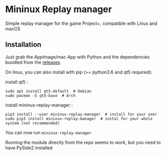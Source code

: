 # Mininux Replay manager

Simple replay manager for the game Project+, compatible with Linux and macOS

## Installation
Just grab the AppImage/mac App with Python and the dependencies bundled from the [releases](https://github.com/MininuxDev/mininux-replay-manager/releases/)

On linux, you can also install with pip (>= python3.6 and qt5 required):

install qt5 :
```
sudo apt install qt5-default  # Debian
sudo pacman -S qt5-base  # Arch
```
install mininux-replay-manager :
```
pip3 install --user mininux-replay-manager  # install for your user
sudo pip3 install mininux-replay-manager  # instal for your whole system (not recommended)
```
You can now run `mininux-replay-manager`

Running the module directly from the repo seems to work, but you need to have PySide2 installed 
